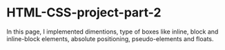# HTML-CSS-project-part-2
In this page, I implemented dimentions, type of boxes like inline, block and inline-block elements, absolute positioning, pseudo-elements and floats.
